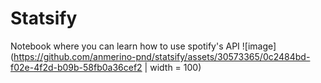 # Statsify
Notebook where you can learn how to use spotify's API
![image](https://github.com/anmerino-pnd/statsify/assets/30573365/0c2484bd-f02e-4f2d-b09b-58fb0a36cef2 | width = 100)


